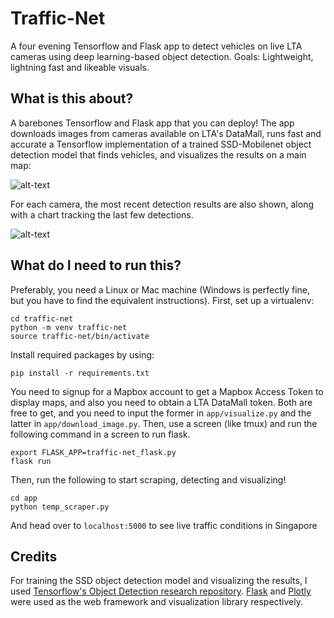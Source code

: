 # Traffic-Net
A four evening Tensorflow and Flask app to detect vehicles on live LTA cameras using deep learning-based object detection. Goals: Lightweight, lightning fast and likeable visuals.

## What is this about?
A barebones Tensorflow and Flask app that you can deploy! The app downloads images from cameras available on LTA's DataMall, runs fast and accurate a Tensorflow implementation of a trained SSD-Mobilenet object detection model that finds vehicles, and visualizes the results on a main map:

![alt-text](https://github.com/billcai/traffic-net/blob/master/images/index_page.png "Main Page")

For each camera, the most recent detection results are also shown, along with a chart tracking the last few detections.

![alt-text](https://github.com/billcai/traffic-net/blob/master/images/single_page.png "Single Camera Page")

## What do I need to run this?

Preferably, you need a Linux or Mac machine (Windows is perfectly fine, but you have to find the equivalent instructions). First, set up a virtualenv:

```
cd traffic-net
python -m venv traffic-net
source traffic-net/bin/activate
```
Install required packages by using:
```
pip install -r requirements.txt
```
You need to signup for a Mapbox  account to get a Mapbox Access Token to display maps, and also you need to obtain a LTA DataMall token. Both are free to get, and you need to input the former in `app/visualize.py` and the latter in `app/download_image.py`. Then, use a screen (like tmux) and run the following command in a screen to run flask.
```
export FLASK_APP=traffic-net_flask.py
flask run
```
Then, run the following to start scraping, detecting and visualizing!
```
cd app
python temp_scraper.py
```
And head over to `localhost:5000` to see live traffic conditions in Singapore

## Credits

For training the SSD object detection model and visualizing the results, I used [Tensorflow's Object Detection research repository](https://github.com/tensorflow/models/tree/master/research/object_detection). [Flask](http://flask.pocoo.org/) and [Plotly](https://github.com/plotly/plotly.py) were used as the web framework and visualization library respectively.
